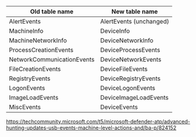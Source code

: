 | Old table name             | New table name          |
|----------------------------|-------------------------|
| AlertEvents                | AlertEvents (unchanged) |  
| MachineInfo                | DeviceInfo              |   
| MachineNetworkInfo         | DeviceNetworkInfo       |   
| ProcessCreationEvents      | DeviceProcessEvents     |   
| NetworkCommunicationEvents | DeviceNetworkEvents     |  
| FileCreationEvents         | DeviceFileEvents        |   
| RegistryEvents             | DeviceRegistryEvents    |  
| LogonEvents                | DeviceLogonEvents       |   
| ImageLoadEvents            | DeviceImageLoadEvents   |   
| MiscEvents                 | DeviceEvents            |  

https://techcommunity.microsoft.com/t5/microsoft-defender-atp/advanced-hunting-updates-usb-events-machine-level-actions-and/ba-p/824152
